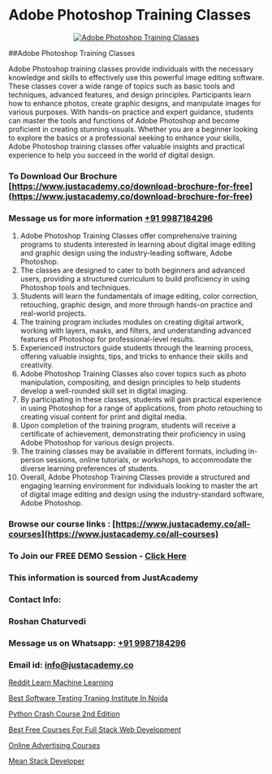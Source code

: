 # Adobe Photoshop Training Classes

<p align="center">
  <a href="https://justacademy.co/course-detail/photoshop-training">
    <img src="https://justacademy.co/storage2/course_image/1676637576_course_image.webp" alt="Adobe Photoshop Training Classes">
  </a>
</p>
##Adobe Photoshop Training Classes

Adobe Photoshop training classes provide individuals with the necessary knowledge and skills to effectively use this powerful image editing software. These classes cover a wide range of topics such as basic tools and techniques, advanced features, and design principles. Participants learn how to enhance photos, create graphic designs, and manipulate images for various purposes. With hands-on practice and expert guidance, students can master the tools and functions of Adobe Photoshop and become proficient in creating stunning visuals. Whether you are a beginner looking to explore the basics or a professional seeking to enhance your skills, Adobe Photoshop training classes offer valuable insights and practical experience to help you succeed in the world of digital design.
### To Download Our Brochure [https://www.justacademy.co/download-brochure-for-free](https://www.justacademy.co/download-brochure-for-free)
### Message us for more information [+91 9987184296](https://api.whatsapp.com/send?phone=919987184296)
1) Adobe Photoshop Training Classes offer comprehensive training programs to students interested in learning about digital image editing and graphic design using the industry-leading software, Adobe Photoshop.
2) The classes are designed to cater to both beginners and advanced users, providing a structured curriculum to build proficiency in using Photoshop tools and techniques.
3) Students will learn the fundamentals of image editing, color correction, retouching, graphic design, and more through hands-on practice and real-world projects.
4) The training program includes modules on creating digital artwork, working with layers, masks, and filters, and understanding advanced features of Photoshop for professional-level results.
5) Experienced instructors guide students through the learning process, offering valuable insights, tips, and tricks to enhance their skills and creativity.
6) Adobe Photoshop Training Classes also cover topics such as photo manipulation, compositing, and design principles to help students develop a well-rounded skill set in digital imaging.
7) By participating in these classes, students will gain practical experience in using Photoshop for a range of applications, from photo retouching to creating visual content for print and digital media.
8) Upon completion of the training program, students will receive a certificate of achievement, demonstrating their proficiency in using Adobe Photoshop for various design projects.
9) The training classes may be available in different formats, including in-person sessions, online tutorials, or workshops, to accommodate the diverse learning preferences of students.
10) Overall, Adobe Photoshop Training Classes provide a structured and engaging learning environment for individuals looking to master the art of digital image editing and design using the industry-standard software, Adobe Photoshop.

### Browse our course links : [https://www.justacademy.co/all-courses](https://www.justacademy.co/all-courses) 
### To Join our FREE DEMO Session - [Click Here](https://www.justacademy.co/register-for-course-demo)


### This information is sourced from JustAcademy
### Contact Info:
### Roshan Chaturvedi
### Message us on Whatsapp: [+91 9987184296](https://api.whatsapp.com/send?phone=919987184296)
### Email id: [info@justacademy.co](mailto:info@justacademy.co)
                
[Reddit Learn Machine Learning](https://www.linkedin.com/pulse/reddit-learn-machine-learning-justacademy-bradford-nntee?trackingId=QVXK63AZkAoboSNyuUUvRg%3D%3D&lipi=urn%3Ali%3Apage%3Ad_flagship3_company_admin%3BU6qvup%2BkTG%2BWwu84oCWCCA%3D%3D)

[Best Software Testing Traning Institute In Noida](https://www.linkedin.com/pulse/best-software-testing-traning-institute-noida-justacademy-kolkata-rjque?trackingId=lWrDIVtlijOr7vPzNae%2ByA%3D%3D&lipi=urn%3Ali%3Apage%3Ad_flagship3_company_admin%3BZ3buGVXtSt2MpOd2OMz6cQ%3D%3D)

[Python Crash Course 2nd Edition](https://medium.com/@shivamja27/python-crash-course-2nd-edition-4055fb7c4a81)

[Best Free Courses For Full Stack Web Development](https://medium.com/@AkashSingh2052/best-free-courses-for-full-stack-web-development-4850085624bf)

[Online Advertising Courses](https://justacademyin.github.io/justacademy/online-advertising-courses)

[Mean Stack Developer](https://justacademyin.github.io/justacademy/mean-stack-developer)

